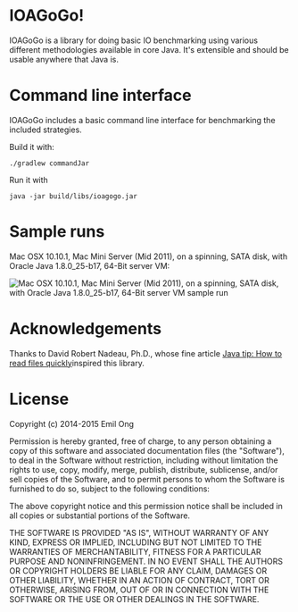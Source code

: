 # IOAGoGo!

IOAGoGo is a library for doing basic IO benchmarking using various
different methodologies available in core Java. It's extensible and
should be usable anywhere that Java is.

# Command line interface

IOAGoGo includes a basic command line interface for benchmarking
the included strategies.

Build it with:

    ./gradlew commandJar

Run it with

    java -jar build/libs/ioagogo.jar

# Sample runs

Mac OSX 10.10.1, Mac Mini Server (Mid 2011), on a spinning, SATA disk,
with Oracle Java 1.8.0\_25-b17, 64-Bit server VM:

![Mac OSX 10.10.1, Mac Mini Server (Mid 2011), on a spinning, SATA disk,
with Oracle Java 1.8.0\_25-b17, 64-Bit server VM sample run](samples/IOAGoGo-MacOSX-Java1.8.0.svg)

# Acknowledgements

Thanks to David Robert Nadeau, Ph.D., whose fine article
[Java tip: How to read files quickly](http://nadeausoftware.com/articles/2008/02/java_tip_how_read_files_quickly)inspired this library.

# License

Copyright (c) 2014-2015 Emil Ong

Permission is hereby granted, free of charge, to any person obtaining
a copy of this software and associated documentation files (the
"Software"), to deal in the Software without restriction, including
without limitation the rights to use, copy, modify, merge, publish,
distribute, sublicense, and/or sell copies of the Software, and to
permit persons to whom the Software is furnished to do so, subject
to the following conditions:

The above copyright notice and this permission notice shall be
included in all copies or substantial portions of the Software.

THE SOFTWARE IS PROVIDED "AS IS", WITHOUT WARRANTY OF ANY KIND,
EXPRESS OR IMPLIED, INCLUDING BUT NOT LIMITED TO THE WARRANTIES OF
MERCHANTABILITY, FITNESS FOR A PARTICULAR PURPOSE AND NONINFRINGEMENT.
IN NO EVENT SHALL THE AUTHORS OR COPYRIGHT HOLDERS BE LIABLE FOR
ANY CLAIM, DAMAGES OR OTHER LIABILITY, WHETHER IN AN ACTION OF
CONTRACT, TORT OR OTHERWISE, ARISING FROM, OUT OF OR IN CONNECTION
WITH THE SOFTWARE OR THE USE OR OTHER DEALINGS IN THE SOFTWARE.
